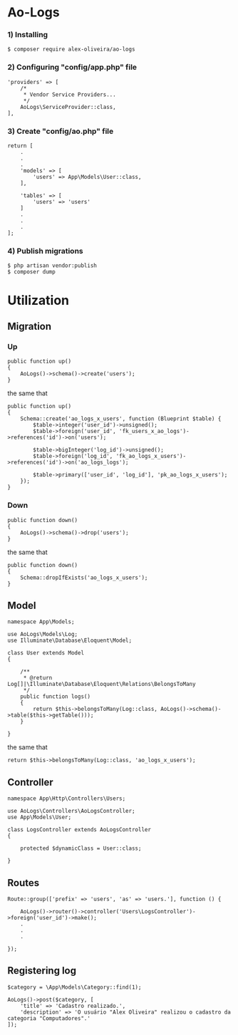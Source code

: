 # Ao-Logs

### 1) Installing
````
$ composer require alex-oliveira/ao-logs
````

### 2) Configuring "config/app.php" file
````
'providers' => [
    /*
     * Vendor Service Providers...
     */
    AoLogs\ServiceProvider::class,
],
````

### 3) Create "config/ao.php" file
````
return [
    .
    .
    .
    'models' => [
        'users' => App\Models\User::class,
    ],
        
    'tables' => [
        'users' => 'users'
    ]
    .
    .
    .
];
````

### 4) Publish migrations
````
$ php artisan vendor:publish
$ composer dump
````





# Utilization 

## Migration

### Up
````
public function up()
{
    AoLogs()->schema()->create('users');
}
````
the same that
````
public function up()
{    
    Schema::create('ao_logs_x_users', function (Blueprint $table) {
        $table->integer('user_id')->unsigned();
        $table->foreign('user_id', 'fk_users_x_ao_logs')->references('id')->on('users');
        
        $table->bigInteger('log_id')->unsigned();
        $table->foreign('log_id', 'fk_ao_logs_x_users')->references('id')->on('ao_logs_logs');
        
        $table->primary(['user_id', 'log_id'], 'pk_ao_logs_x_users');
    });
}
````

### Down
````
public function down()
{
    AoLogs()->schema()->drop('users');
}
````
the same that
````
public function down()
{    
    Schema::dropIfExists('ao_logs_x_users');
}
````





## Model
````
namespace App\Models;

use AoLogs\Models\Log;
use Illuminate\Database\Eloquent\Model;

class User extends Model
{

    /**
     * @return Log[]|\Illuminate\Database\Eloquent\Relations\BelongsToMany
     */
    public function logs()
    {
        return $this->belongsToMany(Log::class, AoLogs()->schema()->table($this->getTable()));
    }
    
}
````
the same that
````
return $this->belongsToMany(Log::class, 'ao_logs_x_users');
````





## Controller
````
namespace App\Http\Controllers\Users;

use AoLogs\Controllers\AoLogsController;
use App\Models\User;

class LogsController extends AoLogsController
{

    protected $dynamicClass = User::class;
    
}
````





## Routes
````
Route::group(['prefix' => 'users', 'as' => 'users.'], function () {

    AoLogs()->router()->controller('Users\LogsController')->foreign('user_id')->make();
    .
    .
    .
    
});
````





## Registering log
````
$category = \App\Models\Category::find(1);

AoLogs()->post($category, [
    'title' => 'Cadastro realizado.',
    'description' => 'O usuário "Alex Oliveira" realizou o cadastro da categoria "Computadores".'
]);
````